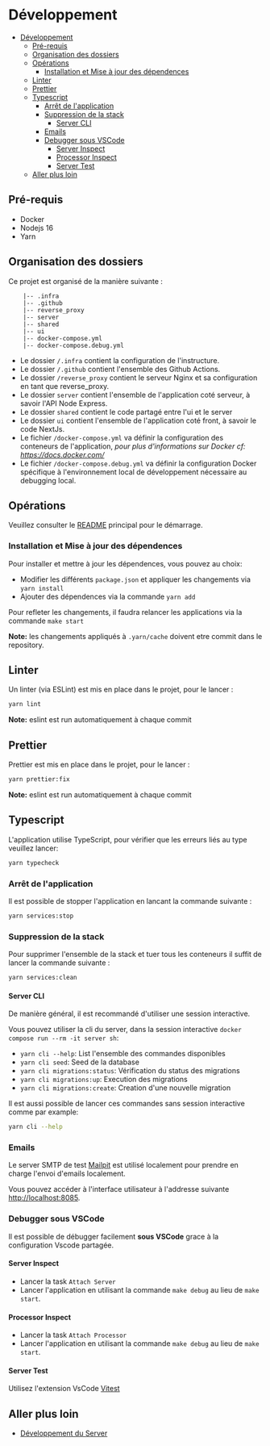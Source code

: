 # Développement

- [Développement](#développement)
  - [Pré-requis](#pré-requis)
  - [Organisation des dossiers](#organisation-des-dossiers)
  - [Opérations](#opérations)
    - [Installation et Mise à jour des dépendences](#installation-et-mise-à-jour-des-dépendences)
  - [Linter](#linter)
  - [Prettier](#prettier)
  - [Typescript](#typescript)
    - [Arrêt de l'application](#arrêt-de-lapplication)
    - [Suppression de la stack](#suppression-de-la-stack)
      - [Server CLI](#server-cli)
    - [Emails](#emails)
    - [Debugger sous VSCode](#debugger-sous-vscode)
      - [Server Inspect](#server-inspect)
      - [Processor Inspect](#processor-inspect)
      - [Server Test](#server-test)
  - [Aller plus loin](#aller-plus-loin)

## Pré-requis

- Docker
- Nodejs 16
- Yarn

## Organisation des dossiers

Ce projet est organisé de la manière suivante :

```
    |-- .infra
    |-- .github
    |-- reverse_proxy
    |-- server
    |-- shared
    |-- ui
    |-- docker-compose.yml
    |-- docker-compose.debug.yml

```

- Le dossier `/.infra` contient la configuration de l'instructure.
- Le dossier `/.github` contient l'ensemble des Github Actions.
- Le dossier `/reverse_proxy` contient le serveur Nginx et sa configuration en tant que reverse_proxy.
- Le dossier `server` contient l'ensemble de l'application coté serveur, à savoir l'API Node Express.
- Le dossier `shared` contient le code partagé entre l'ui et le server
- Le dossier `ui` contient l'ensemble de l'application coté front, à savoir le code NextJs.
- Le fichier `/docker-compose.yml` va définir la configuration des conteneurs de l'application, _pour plus d'informations sur Docker cf: https://docs.docker.com/_
- Le fichier `/docker-compose.debug.yml` va définir la configuration Docker spécifique à l'environnement local de développement nécessaire au debugging local.

## Opérations

Veuillez consulter le [README](../README.md#développement) principal pour le démarrage.

### Installation et Mise à jour des dépendences

Pour installer et mettre à jour les dépendences, vous pouvez au choix:

- Modifier les différents `package.json` et appliquer les changements via `yarn install`
- Ajouter des dépendences via la commande `yarn add`

Pour refleter les changements, il faudra relancer les applications via la commande `make start`

**Note:** les changements appliqués à `.yarn/cache` doivent etre commit dans le repository.

## Linter

Un linter (via ESLint) est mis en place dans le projet, pour le lancer :

```bash
yarn lint
```

**Note:** eslint est run automatiquement à chaque commit

## Prettier

Prettier est mis en place dans le projet, pour le lancer :

```bash
yarn prettier:fix
```

**Note:** eslint est run automatiquement à chaque commit

## Typescript

L'application utilise TypeScript, pour vérifier que les erreurs liés au type veuillez lancer:

```bash
yarn typecheck
```

### Arrêt de l'application

Il est possible de stopper l'application en lancant la commande suivante :

```bash
yarn services:stop
```

### Suppression de la stack

Pour supprimer l'ensemble de la stack et tuer tous les conteneurs il suffit de lancer la commande suivante :

```bash
yarn services:clean
```

#### Server CLI

De manière général, il est recommandé d'utiliser une session interactive.

Vous pouvez utiliser la cli du server, dans la session interactive `docker compose run --rm -it server sh`:

- `yarn cli --help`: List l'ensemble des commandes disponibles
- `yarn cli seed`: Seed de la database
- `yarn cli migrations:status`: Vérification du status des migrations
- `yarn cli migrations:up`: Execution des migrations
- `yarn cli migrations:create`: Creation d'une nouvelle migration

Il est aussi possible de lancer ces commandes sans session interactive comme par example:

```bash
yarn cli --help
```

### Emails

Le server SMTP de test [Mailpit](https://github.com/axllent/mailpit) est utilisé localement pour prendre en charge l'envoi d'emails localement.

Vous pouvez accéder à l'interface utilisateur à l'addresse suivante [http://localhost:8085](http://localhost:8085).

### Debugger sous VSCode

Il est possible de débugger facilement **sous VSCode** grace à la configuration Vscode partagée.

#### Server Inspect

- Lancer la task `Attach Server`
- Lancer l'application en utilisant la commande `make debug` au lieu de `make start`.

#### Processor Inspect

- Lancer la task `Attach Processor`
- Lancer l'application en utilisant la commande `make debug` au lieu de `make start`.

#### Server Test

Utilisez l'extension VsCode [Vitest](https://marketplace.visualstudio.com/items?itemName=ZixuanChen.vitest-explorer)

## Aller plus loin

- [Développement du Server](./developpement/server.md)
